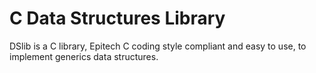 # C Data Structures Library
DSlib is a C library, Epitech C coding style compliant and easy to use, to implement generics data structures.
